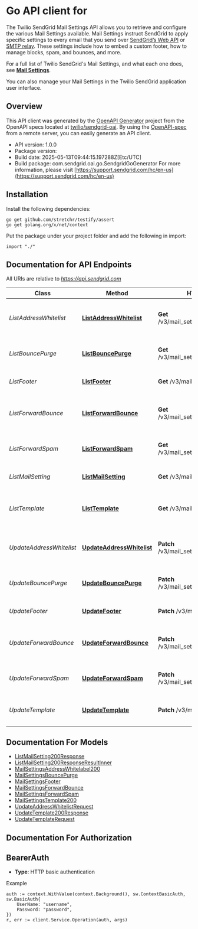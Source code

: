 # Go API client for 

The Twilio SendGrid Mail Settings API allows you to retrieve and configure the various Mail Settings available. Mail Settings instruct SendGrid to apply specific settings to every email that you send over [SendGrid’s Web API](https://docs.sendgrid.com/api-reference/mail-send/v3-mail-send) or [SMTP relay](https://sendgrid.com/docs/for-developers/sending-email/building-an-x-smtpapi-header/). These settings include how to embed a custom footer, how to manage blocks, spam, and bounces, and more.

For a full list of Twilio SendGrid's Mail Settings, and what each one does, see [**Mail Settings**](https://sendgrid.com/docs/ui/account-and-settings/mail/).

You can also manage your Mail Settings in the Twilio SendGrid application user interface.

## Overview
This API client was generated by the [OpenAPI Generator](https://openapi-generator.tech) project from the OpenAPI specs located at [twilio/sendgrid-oai](https://github.com/twilio/sendgrid-oai/tree/main/spec).  By using the [OpenAPI-spec](https://www.openapis.org/) from a remote server, you can easily generate an API client.

- API version: 1.0.0
- Package version: 
- Build date: 2025-05-13T09:44:15.197288Z[Etc/UTC]
- Build package: com.sendgrid.oai.go.SendgridGoGenerator
For more information, please visit [https://support.sendgrid.com/hc/en-us](https://support.sendgrid.com/hc/en-us)

## Installation

Install the following dependencies:

```shell
go get github.com/stretchr/testify/assert
go get golang.org/x/net/context
```

Put the package under your project folder and add the following in import:

```golang
import "./"
```

## Documentation for API Endpoints

All URIs are relative to *https://api.sendgrid.com*

Class | Method | HTTP request | Description
------------ | ------------- | ------------- | -------------
*ListAddressWhitelist* | [**ListAddressWhitelist**](docs/ListAddressWhitelist.md#listaddresswhitelist) | **Get** /v3/mail_settings/address_whitelist | Retrieve address whitelist mail settings
*ListBouncePurge* | [**ListBouncePurge**](docs/ListBouncePurge.md#listbouncepurge) | **Get** /v3/mail_settings/bounce_purge | Retrieve Bounce Purge Mail Settings
*ListFooter* | [**ListFooter**](docs/ListFooter.md#listfooter) | **Get** /v3/mail_settings/footer | Retrieve footer mail settings
*ListForwardBounce* | [**ListForwardBounce**](docs/ListForwardBounce.md#listforwardbounce) | **Get** /v3/mail_settings/forward_bounce | Retrieve forward bounce mail settings
*ListForwardSpam* | [**ListForwardSpam**](docs/ListForwardSpam.md#listforwardspam) | **Get** /v3/mail_settings/forward_spam | Retrieve forward spam mail settings
*ListMailSetting* | [**ListMailSetting**](docs/ListMailSetting.md#listmailsetting) | **Get** /v3/mail_settings | Retrieve all mail settings
*ListTemplate* | [**ListTemplate**](docs/ListTemplate.md#listtemplate) | **Get** /v3/mail_settings/template | Retrieve legacy template mail settings
*UpdateAddressWhitelist* | [**UpdateAddressWhitelist**](docs/UpdateAddressWhitelist.md#updateaddresswhitelist) | **Patch** /v3/mail_settings/address_whitelist | Update address whitelist mail settings
*UpdateBouncePurge* | [**UpdateBouncePurge**](docs/UpdateBouncePurge.md#updatebouncepurge) | **Patch** /v3/mail_settings/bounce_purge | Update Bounce Purge Mail Settings
*UpdateFooter* | [**UpdateFooter**](docs/UpdateFooter.md#updatefooter) | **Patch** /v3/mail_settings/footer | Update footer mail settings
*UpdateForwardBounce* | [**UpdateForwardBounce**](docs/UpdateForwardBounce.md#updateforwardbounce) | **Patch** /v3/mail_settings/forward_bounce | Update forward bounce mail settings
*UpdateForwardSpam* | [**UpdateForwardSpam**](docs/UpdateForwardSpam.md#updateforwardspam) | **Patch** /v3/mail_settings/forward_spam | Update forward spam mail settings
*UpdateTemplate* | [**UpdateTemplate**](docs/UpdateTemplate.md#updatetemplate) | **Patch** /v3/mail_settings/template | Update template mail settings


## Documentation For Models

 - [ListMailSetting200Response](ListMailSetting200Response.md)
 - [ListMailSetting200ResponseResultInner](ListMailSetting200ResponseResultInner.md)
 - [MailSettingsAddressWhitelabel200](MailSettingsAddressWhitelabel200.md)
 - [MailSettingsBouncePurge](MailSettingsBouncePurge.md)
 - [MailSettingsFooter](MailSettingsFooter.md)
 - [MailSettingsForwardBounce](MailSettingsForwardBounce.md)
 - [MailSettingsForwardSpam](MailSettingsForwardSpam.md)
 - [MailSettingsTemplate200](MailSettingsTemplate200.md)
 - [UpdateAddressWhitelistRequest](UpdateAddressWhitelistRequest.md)
 - [UpdateTemplate200Response](UpdateTemplate200Response.md)
 - [UpdateTemplateRequest](UpdateTemplateRequest.md)


## Documentation For Authorization



## BearerAuth

- **Type**: HTTP basic authentication

Example

```golang
auth := context.WithValue(context.Background(), sw.ContextBasicAuth, sw.BasicAuth{
    UserName: "username",
    Password: "password",
})
r, err := client.Service.Operation(auth, args)
```

